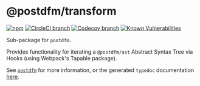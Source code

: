 # @postdfm/transform

[![npm](https://img.shields.io/npm/v/@postdfm/transform.svg?label=npm)](https://www.npmjs.com/package/@postdfm/transform)
[![CircleCI branch](https://img.shields.io/circleci/project/github/spiltcoffee/postdfm/main.svg)](https://circleci.com)
[![Codecov branch](https://img.shields.io/codecov/c/gh/spiltcoffee/postdfm/main.svg)](https://codecov.io)
[![Known Vulnerabilities](https://snyk.io/test/github/spiltcoffee/postdfm/badge.svg?targetFile=packages/@postdfm/transform/package.json)](https://snyk.io/test/github/spiltcoffee/postdfm?targetFile=packages/@postdfm/transform/package.json)

Sub-package for `postdfm`.

Provides functionality for iterating a `@postdfm/ast` Abstract Syntax Tree via Hooks (using Webpack's Tapable package).

See [`postdfm`](https://github.com/spiltcoffee/postdfm) for more information, or the generated `typedoc` documentation [here](https://spiltcoffee.com/docs/@postdfm/transform/).
